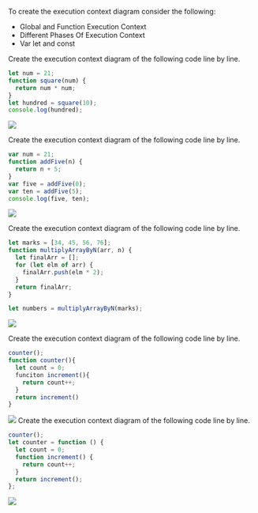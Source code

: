 To create the execution context diagram consider the following:

- Global and Function Execution Context
- Different Phases Of Execution Context
- Var let and const

Create the execution context diagram of the following code line by line.

```js
let num = 21;
function square(num) {
  return num * num;
}
let hundred = square(10);
console.log(hundred);
```
![](/TA-JS-scope-and-closure-TJaaal/block-BJaags/code/img/lstrcstlno_white_boxer.png)

Create the execution context diagram of the following code line by line.

```js
var num = 21;
function addFive(n) {
  return n + 5;
}
var five = addFive(0);
var ten = addFive(5);
console.log(five, ten);
```
![](/TA-JS-scope-and-closure-TJaaal/block-BJaags/code/img/lstrcstlno_white_boxer.png)

Create the execution context diagram of the following code line by line.

```js
let marks = [34, 45, 56, 76];
function multiplyArrayByN(arr, n) {
  let finalArr = [];
  for (let elm of arr) {
    finalArr.push(elm * 2);
  }
  return finalArr;
}

let numbers = multiplyArrayByN(marks);
```
![](/TA-JS-scope-and-closure-TJaaal/block-BJaags/code/img/lstrcstlno_white_boxer.png)

Create the execution context diagram of the following code line by line.

```js
counter();
function counter(){
  let count = 0;
  funciton increment(){
    return count++;
  }
  return increment()
}
```
![](/TA-JS-scope-and-closure-TJaaal/block-BJaags/code/img/lstrcstlno_white_boxer.png)
Create the execution context diagram of the following code line by line.

```js
counter();
let counter = function () {
  let count = 0;
  function increment() {
    return count++;
  }
  return increment();
};
```
![](/TA-JS-scope-and-closure-TJaaal/block-BJaags/code/img/lstrcstlno_white_boxer.png)